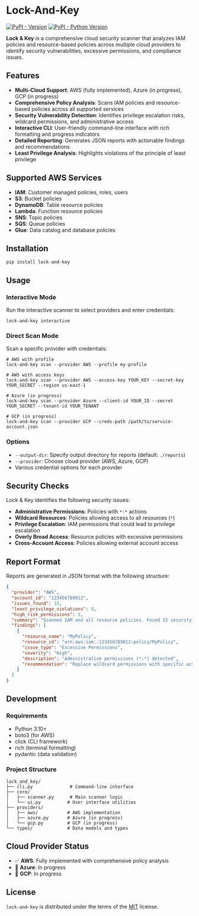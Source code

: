# Lock-And-Key

[![PyPI - Version](https://img.shields.io/pypi/v/lock-and-key.svg)](https://pypi.org/project/lock-and-key)
[![PyPI - Python Version](https://img.shields.io/pypi/pyversions/lock-and-key.svg)](https://pypi.org/project/lock-and-key)

**Lock & Key** is a comprehensive cloud security scanner that analyzes IAM policies and resource-based policies across multiple cloud providers to identify security vulnerabilities, excessive permissions, and compliance issues.

## Features

- **Multi-Cloud Support**: AWS (fully implemented), Azure (in progress), GCP (in progress)
- **Comprehensive Policy Analysis**: Scans IAM policies and resource-based policies across all supported services
- **Security Vulnerability Detection**: Identifies privilege escalation risks, wildcard permissions, and administrative access
- **Interactive CLI**: User-friendly command-line interface with rich formatting and progress indicators
- **Detailed Reporting**: Generates JSON reports with actionable findings and recommendations
- **Least Privilege Analysis**: Highlights violations of the principle of least privilege

## Supported AWS Services

- **IAM**: Customer managed policies, roles, users
- **S3**: Bucket policies
- **DynamoDB**: Table resource policies
- **Lambda**: Function resource policies
- **SNS**: Topic policies
- **SQS**: Queue policies
- **Glue**: Data catalog and database policies

## Installation

```console
pip install lock-and-key
```

## Usage

### Interactive Mode

Run the interactive scanner to select providers and enter credentials:

```console
lock-and-key interactive
```

### Direct Scan Mode

Scan a specific provider with credentials:

```console
# AWS with profile
lock-and-key scan --provider AWS --profile my-profile

# AWS with access keys
lock-and-key scan --provider AWS --access-key YOUR_KEY --secret-key YOUR_SECRET --region us-east-1

# Azure (in progress)
lock-and-key scan --provider Azure --client-id YOUR_ID --secret YOUR_SECRET --tenant-id YOUR_TENANT

# GCP (in progress)
lock-and-key scan --provider GCP --creds-path /path/to/service-account.json
```

### Options

- `--output-dir`: Specify output directory for reports (default: `./reports`)
- `--provider`: Choose cloud provider (AWS, Azure, GCP)
- Various credential options for each provider

## Security Checks

Lock & Key identifies the following security issues:

- **Administrative Permissions**: Policies with `*:*` actions
- **Wildcard Resources**: Policies allowing access to all resources (`*`)
- **Privilege Escalation**: IAM permissions that could lead to privilege escalation
- **Overly Broad Access**: Resource policies with excessive permissions
- **Cross-Account Access**: Policies allowing external account access

## Report Format

Reports are generated in JSON format with the following structure:

```json
{
  "provider": "AWS",
  "account_id": "123456789012",
  "issues_found": 15,
  "least_privilege_violations": 8,
  "high_risk_permissions": 3,
  "summary": "Scanned IAM and all resource policies. Found 15 security issues.",
  "findings": [
    {
      "resource_name": "MyPolicy",
      "resource_id": "arn:aws:iam::123456789012:policy/MyPolicy",
      "issue_type": "Excessive Permissions",
      "severity": "High",
      "description": "Administrative permissions (*:*) detected",
      "recommendation": "Replace wildcard permissions with specific actions"
    }
  ]
}
```

## Development

### Requirements

- Python 3.10+
- boto3 (for AWS)
- click (CLI framework)
- rich (terminal formatting)
- pydantic (data validation)

### Project Structure

```
lock_and_key/
├── cli.py              # Command-line interface
├── core/
│   ├── scanner.py      # Main scanner logic
│   └── ui.py          # User interface utilities
├── providers/
│   ├── aws/           # AWS implementation
│   ├── azure.py       # Azure (in progress)
│   └── gcp.py         # GCP (in progress)
└── types/             # Data models and types
```

## Cloud Provider Status

- ✅ **AWS**: Fully implemented with comprehensive policy analysis
- 🚧 **Azure**: In progress
- 🚧 **GCP**: In progress

## License

`lock-and-key` is distributed under the terms of the [MIT](https://spdx.org/licenses/MIT.html) license.

